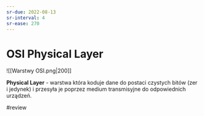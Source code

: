 ```yaml
---
sr-due: 2022-08-13
sr-interval: 4
sr-ease: 270
---
```


# OSI Physical Layer

![[Warstwy OSI.png|200]]

**Physical Layer** - warstwa która koduje dane do postaci czystych bitów (zer i jedynek) i przesyła je poprzez medium transmisyjne do odpowiednich urządzeń.

#review